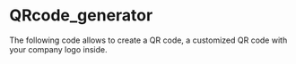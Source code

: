 # QRcode_generator


The following code allows to create a QR code, a customized QR code with your company logo inside.
